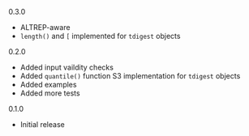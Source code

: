 0.3.0
* ALTREP-aware
* `length()` and `[` implemented for `tdigest` objects

0.2.0
* Added input vaildity checks
* Added `quantile()` function S3 implementation for `tdigest` objects
* Added examples
* Added more tests

0.1.0 
* Initial release
